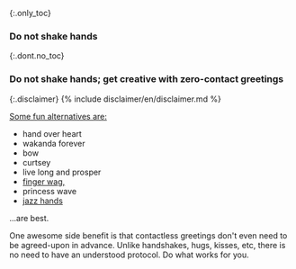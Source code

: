 {:.only_toc}
### Do not shake hands

{:.dont.no_toc}
### Do not shake hands; get creative with zero-contact greetings

{:.disclaimer}
{% include disclaimer/en/disclaimer.md %}


[Some fun alternatives
are:](https://twitter.com/figgyjam/status/1234659499169857536)

-   hand over heart
-   wakanda forever
-   bow
-   curtsey
-   live long and prosper
-   [finger wag,](https://www.facebook.com/rashiphop/videos/224963291966743/UzpfSTU1ODc3NTY4NToxMDE1NzE2NTYzODMyNTY4Ng/?q=coronavirus&epa=FILTERS&filters=eyJycF9hdXRob3IiOiJ7XCJuYW1lXCI6XCJhdXRob3JfZnJpZW5kc19mZWVkXCIsXCJhcmdzXCI6XCJcIn0ifQ%3D%3D)
-   princess wave
-   [jazz hands](https://www.thebroadwaybeat.com/post/cdc-urges-citizens-to-avoid-spreading-coronavirus-by-greeting-exclusively-with-jazz-hands)

...are best.

One awesome side benefit is that contactless greetings don't even need to be agreed-upon in advance. Unlike handshakes, hugs, kisses, etc, there is no need to have an understood protocol. Do what works for you.
